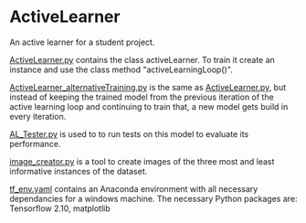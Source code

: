 # ActiveLearner
 An active learner for a student project.

[ActiveLearner.py](./ActiveLearner.py) contains the class activeLearner. To train it create an instance and use the class method "activeLearningLoop()".

[ActiveLearner_alternativeTraining.py](./ActiveLearner_alternativeTraining.py) is the same as [ActiveLearner.py](./ActiveLearner.py), but instead of keeping the trained model from the previous iteration of the active learning loop and continuing to train that, a new model gets build in every iteration.

[AL_Tester.py](./AL_Tester.py) is used to to run tests on this model to evaluate its performance.

[image_creator.py](./image_creator.py) is a tool to create images of the three most and least informative instances of the dataset.

[tf_env.yaml](./tf_env.yaml) contains an Anaconda environment with all necessary dependancies for a windows machine. The necessary Python packages are: Tensorflow 2.10, matplotlib

